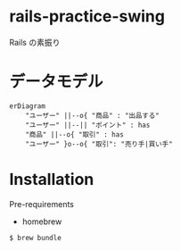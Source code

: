 # rails-practice-swing
Rails の素振り

# データモデル

```mermaid
erDiagram
    "ユーザー" ||--o{ "商品" : "出品する"
    "ユーザー" ||--|| "ポイント" : has
    "商品" ||--o{ "取引" : has
    "ユーザー" }o--o{ "取引": "売り手|買い手"
```


# Installation

Pre-requirements

- homebrew


```sh
$ brew bundle
```
